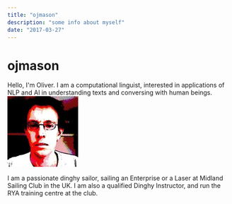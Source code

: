 ```yaml
---
title: "ojmason"
description: "some info about myself"
date: "2017-03-27"
---
```

ojmason
=======

Hello, I'm Oliver. I am a computational linguist, interested in applications
of NLP and AI in understanding texts and conversing with human beings.
![Selfie](Self.jpg)

I am a passionate dinghy sailor, sailing an Enterprise or a Laser at Midland
Sailing Club in the UK. I am also a qualified Dinghy Instructor, and run the
RYA training centre at the club.


